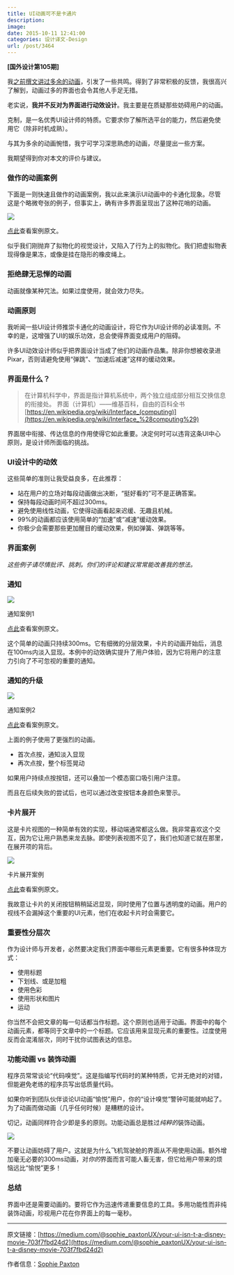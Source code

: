```yaml
---
title: UI动画可不是卡通片
description: 
image: 
date: 2015-10-11 12:41:00
categories: 设计译文-Design
url: /post/3464
---
```


**[国外设计第105期]**

我[之前撰文讲过多余的动画](https://medium.com/@sophie_paxtonUX/stop-gratuitous-ui-animation-9ece9aa9eb97)，引发了一些共鸣。得到了非常积极的反馈，我很高兴了解到，动画过多的界面也会令其他人手足无措。

老实说，**我并不反对为界面进行动效设计**。我主要是在质疑那些妨碍用户的动画。

克制，是一名优秀UI设计师的特质。它要求你了解所选平台的能力，然后避免使用它（除非时机成熟）。

与其为多余的动画惋惜，我宁可学习深思熟虑的动画，尽量提出一些方案。

我期望得到你对本文的评价与建议。

### 做作的动画案例

下面是一则快速且做作的动画案例，我以此来演示UI动画中的卡通化现象。尽管这是个略微夸张的例子，但事实上，确有许多界面呈现出了这种花哨的动画。

![](https://cdn.victor42.work/posts/2015-10/10-11/1-KNDtrZZKN5-bNQ7YVB8_fQ.gif)

[点此](https://www.ux-app.com/device/view?s=MRGG9547&l=&pg=35687)查看案例原文。

似乎我们刚抛弃了拟物化的视觉设计，又陷入了行为上的拟物化。我们把虚拟物表现得像是果冻，或像是挂在隐形的橡皮绳上。

### 拒绝肆无忌惮的动画

动画就像某种咒法。如果过度使用，就会效力尽失。

### 动画原则

我听闻一些UI设计师推崇卡通化的动画设计，将它作为UI设计师的必读准则。不幸的是，这增强了UI的娱乐功效，总会使得界面变成用户的阻碍。

许多UI动效设计师似乎把界面设计当成了他们的动画作品集。除非你想被收录进Pixar，否则请避免使用“弹跳”、“加速后减速”这样的缓动效果。

### 界面是什么？

> 在计算机科学中，界面是指计算机系统中，两个独立组成部分相互交换信息的衔接处。
> 界面（计算机）——维基百科，自由的百科全书[https://en.wikipedia.org/wiki/Interface_(computing)](https://en.wikipedia.org/wiki/Interface_%28computing%29)

界面居中衔接、传达信息的作用使得它如此重要。决定何时可以违背这条UI中心原则，是设计师所面临的挑战。

### UI设计中的动效

这些简单的准则让我受益良多，在此推荐：

* 站在用户的立场对每段动画做出决断，“挺好看的”可不是正确答案。
* 保持每段动画时间不超过300ms。
* 避免使用线性动画，它使得动画看起来迟缓、无趣且机械。
* 99%的动画都应该使用简单的“加速”或“减速”缓动效果。
* 你极少会需要那些更加醒目的缓动效果，例如弹簧、弹跳等等。

### 界面案例

*这些例子请尽情批评、挑刺。你们的评论和建议常常能改善我的想法。*

### 通知

![](https://cdn.victor42.work/posts/2015-10/10-11/1-UJdmc7IUuOjJFSNnpUmH0w.gif)

通知案例1

[点此](https://www.ux-app.com/device/view?s=MRGG9547&l=1&pg=36655)查看案例原文。

这个简单的动画只持续300ms。它有细微的分层效果，卡片的动画开始后，消息在100ms内淡入显现。本例中的动效确实提升了用户体验，因为它将用户的注意力引向了不可忽视的重要的通知。

### 通知的升级

![](https://cdn.victor42.work/posts/2015-10/10-11/1-bX8hBD6PmbjedK0SYzBSlA.gif)

通知案例2

[点此](https://www.ux-app.com/device/view?s=MRGG9547&l=1&pg=36656)查看案例原文。

上面的例子使用了更强烈的动画。

* 首次点按，通知淡入显现
* 再次点按，整个标签晃动

如果用户持续点按按钮，还可以叠加一个模态窗口吸引用户注意。

而且在后续失败的尝试后，也可以通过改变按钮本身颜色来警示。

### 卡片展开

这是卡片视图的一种简单有效的实现，移动端通常都这么做。我非常喜欢这个交互，因为它让用户熟悉来龙去脉。即使列表视图不见了，我们也知道它就在那里，在展开项的背后。

![](https://cdn.victor42.work/posts/2015-10/10-11/1-YaoMTOLjuUBRrfBATGzSxA.gif)

卡片展开案例

[点此](https://www.ux-app.com/device/view?s=MRGG9547&l=1&pg=36662)查看案例原文。

我故意让卡片的关闭按钮稍稍延迟显现，同时使用了位置与透明度的动画。用户的视线不会漏掉这个重要的UI元素，他们在收起卡片时会需要它。

### 重要性分层次

作为设计师与开发者，必然要决定我们界面中哪些元素更重要。它有很多种体现方式：

* 使用标题
* 下划线、或是加粗
* 使用色彩
* 使用形状和图片
* 运动

你当然不会把文章的每一句话都当作标题。这个原则也适用于动画。界面中的每个动画元素，都等同于文章中的一个标题。它应该用来显现元素的重要性。过度使用反而会混淆层次，同时干扰你试图表达的信息。

### 功能动画 vs 装饰动画

程序员常常谈论“代码嗅觉”。这是指编写代码时的某种特质，它并无绝对的对错，但能避免老练的程序员写出低质量代码。

如果你听到团队伙伴谈论UI动画“愉悦”用户，你的“设计嗅觉”警钟可能就响起了。为了动画而做动画（几乎任何时候）是糟糕的设计。

切记，动画同样符合少即是多的原则。功能动画总是胜过*纯粹的*装饰动画。

![](https://cdn.victor42.work/posts/2015-10/10-11/1-s9LTV7aFZeWvN-rTbGAwUA.jpeg)

不要让动画妨碍了用户。这就是为什么飞机驾驶舱的界面从不用使用动画。额外增加毫无必要的300ms动画，对*你的*界面而言可能人畜无害，但它给用户带来的烦恼远比“愉悦”更多！

### 总结

界面中还是需要动画的。要将它作为迅速传递重要信息的工具。多用功能性而非纯装饰动画，珍视用户花在你界面上的每一毫秒。

---

原文链接：[https://medium.com/@sophie_paxtonUX/your-ui-isn-t-a-disney-movie-703f7fbd24d2](https://medium.com/@sophie_paxtonUX/your-ui-isn-t-a-disney-movie-703f7fbd24d2)

作者信息：[Sophie Paxton](https://medium.com/@sophie_paxtonUX)